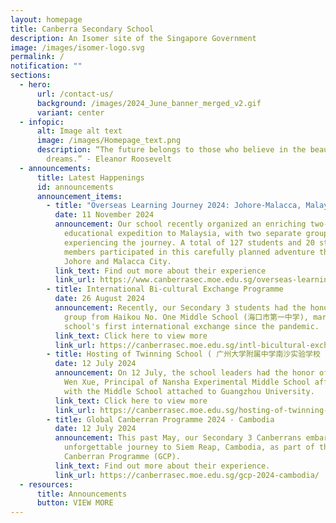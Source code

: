```yaml
---
layout: homepage
title: Canberra Secondary School
description: An Isomer site of the Singapore Government
image: /images/isomer-logo.svg
permalink: /
notification: ""
sections:
  - hero:
      url: /contact-us/
      background: /images/2024_June_banner_merged_v2.gif
      variant: center
  - infopic:
      alt: Image alt text
      image: /images/Homepage_text.png
      description: “The future belongs to those who believe in the beauty of their
        dreams.” - Eleanor Roosevelt
  - announcements:
      title: Latest Happenings
      id: announcements
      announcement_items:
        - title: "Overseas Learning Journey 2024: Johore-Malacca, Malaysia"
          date: 11 November 2024
          announcement: Our school recently organized an enriching two-day, one-night
            educational expedition to Malaysia, with two separate groups
            experiencing the journey. A total of 127 students and 20 staff
            members participated in this carefully planned adventure through
            Johore and Malacca City.
          link_text: Find out more about their experience
          link_url: https://www.canberrasec.moe.edu.sg/overseas-learning-journey-2024-malacca/
        - title: International Bi-cultural Exchange Programme
          date: 26 August 2024
          announcement: Recently, our Secondary 3 students had the honor of hosting a
            group from Haikou No. One Middle School (海口市第一中学), marking our
            school's first international exchange since the pandemic.
          link_text: Click here to view more
          link_url: https://canberrasec.moe.edu.sg/intl-bicultural-exchange-programme/
        - title: Hosting of Twinning School ( 广州大学附属中学南沙实验学校 ) Principal
          date: 12 July 2024
          announcement: On 12 July, the school leaders had the honor of hosting Mr. Chen
            Wen Xue, Principal of Nansha Experimental Middle School affiliated
            with the Middle School attached to Guangzhou University.
          link_text: Click here to view more
          link_url: https://canberrasec.moe.edu.sg/hosting-of-twinning-school-principal/
        - title: Global Canberran Programme 2024 - Cambodia
          date: 12 July 2024
          announcement: This past May, our Secondary 3 Canberrans embarked on an
            unforgettable journey to Siem Reap, Cambodia, as part of the Global
            Canberran Programme (GCP).
          link_text: Find out more about their experience.
          link_url: https://canberrasec.moe.edu.sg/gcp-2024-cambodia/
  - resources:
      title: Announcements
      button: VIEW MORE
---
```

